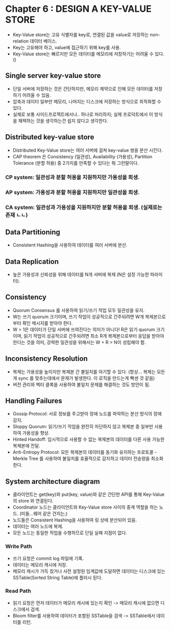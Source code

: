 # Chapter 6 : DESIGN A KEY-VALUE STORE

- Key-Value store는 고유 식별자를 key로, 연결된 값을 value로 저장하는 non-relation 데이터 베이스.
- Key는 고유해야 하고, value에 접근하기 위해 key를 사용.
- Key-Value store는 빠르지만 모든 데이터를 메모리에 저장하기는 어려울 수 있다. ()

## Single server key-value store

- 단일 서버에 저장하는 것은 간단하지만, 메모리 제약으로 인해 모든 데이터를 저장하기 어려울 수 있음.
- 압축과 데이터 일부만 메모리, 나머지는 디스크에 저장하는 방식으로 최적화할 수 있다.
- 실제로 보통 사이드프로젝트에서나.. 하나로 처리하지; 실제 프로덕트에서 이 방식을 채택하는 것을 생각하는건 쉽지 않다고 생각한다.

## Distributed key-value store

- Distributed Key-Value store는 여러 서버에 걸쳐 key-value 쌍을 분산 시킨다.
- CAP theorem 은 Consistency (일관성), Availability (가용성), Partition Tolerance (분할 허용) 중 2가지를 만족할 수 있다는 뭐 그런말이다.

### CP system: 일관성과 분할 허용을 지원하지만 가용성을 희생.
### AP system: 가용성과 분할 허용을 지원하지만 일관성을 희생.
### CA system: 일관성과 가용성을 지원하지만 분할 허용을 희생. (실제로는 존재 ㄴㄴ)


## Data Partitioning

- Consistent Hashing을 사용하여 데이터를 여러 서버에 분산.

## Data Replication

- 높은 가용성과 신뢰성을 위해 데이터를 N개 서버에 복제 (N은 설정 가능한 파라미터).

## Consistency

- Quorum Consensus 를 사용하여 읽기/쓰기 작업 모두 일관성을 유지.
- W는 쓰기 quorum 크기이며, 쓰기 작업이 성공적으로 간주되려면 W개 복제본으로부터 확인 메시지를 받아야 한다.
- W = 1은 데이터가 단일 서버에 쓰여진다는 의미가 아니다! R은 읽기 quorum 크기이며, 읽기 작업이 성공적으로 간주되려면 최소 R개 복제본으로부터 응답을 받아야 한다는 것을 의미, 강력한 일관성을 위해서는 W + R > N이 성립해야 함.

## Inconsistency Resolution

- 복제는 가용성을 높이지만 복제본 간 불일치를 야기할 수 있다. (항상... 복제는 모든게 sync 를 맞추는데에서 문제가 발생한다. 이 로직을 만드는게 빡센 것 같음)
- 버전 관리와 벡터 클록을 사용하여 불일치 문제를 해결하는 것도 방안이 됨.

## Handling Failures

- Gossip Protocol: 서로 정보를 주고받아 장애 노드를 파악하는 분산 방식의 장애 감지.
- Sloppy Quorum: 읽기/쓰기 작업을 완전히 차단하지 않고 복제본 중 일부만 사용하여 가용성을 향상.
- Hinted Handoff: 임시적으로 사용할 수 없는 복제본의 데이터를 다른 사용 가능한 복제본에 전달.
- Anti-Entropy Protocol: 모든 복제본의 데이터를 동기화 유지하는 프로토콜 - Merkle Tree 를 사용하여 불일치를 효율적으로 감지하고 데이터 전송량을 최소화 한다.

## System architecture diagram

- 클라이언트는 get(key)와 put(key, value)와 같은 간단한 API를 통해 Key-Value 의 store 와 연결된다.
- Coordinator 노드는 클라이언트와 Key-Value store 사이의 중계 역할을 하는 노드. (미들...웨어 같은 건지는;)
- 노드들은 Consistent Hashing을 사용하여 링 상에 분산되어 있음.
- 데이터는 여러 노드에 복제.
- 모든 노드는 동일한 작업을 수행하므로 단일 실패 지점이 없다.

### Write Path

- 쓰기 요청은 commit log 파일에 기록.
- 데이터는 메모리 캐시에 저장.
- 메모리 캐시가 가득 찼거나 사전 설정된 임계값에 도달하면 데이터는 디스크에 있는 SSTable(Sorted String Table)에 플러시 된다.

### Read Path

- 읽기 요청은 먼저 데이터가 메모리 캐시에 있는지 확인 -> 메모리 캐시에 없으면 디스크에서 검색.
- Bloom filter를 사용하여 데이터가 포함된 SSTable을 검색 -> SSTable에서 데이터를 리턴.
